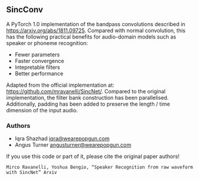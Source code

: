 ## SincConv
A PyTorch 1.0 implementation of the bandpass convolutions described in https://arxiv.org/abs/1811.09725. Compared with normal convolution, this has the following practical benefits for audio-domain models such as speaker or phoneme recognition:
- Fewer parameters
- Faster convergence
- Intepretable filters
- Better performance

Adapted from the official implementation at: https://github.com/mravanelli/SincNet/.
Compared to the original implementation, the filter bank construction has been parallelised. Additionally, padding has been added to preserve the length / time dimension of the input audio.

### Authors
- Iqra Shazhad iqra@wearepopgun.com
- Angus Turner angusturner@wearepopgun.com

If you use this code or part of it, please cite the original paper authors!

```
Mirco Ravanelli, Yoshua Bengio, “Speaker Recognition from raw waveform with SincNet” Arxiv
```

